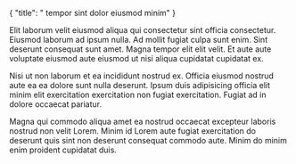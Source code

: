 {
  "title": " tempor sint dolor eiusmod minim"
}

Elit laborum velit eiusmod aliqua qui consectetur sint officia consectetur. Eiusmod laborum ad ipsum nulla. Ad mollit fugiat culpa sunt enim. Sint deserunt consequat sunt amet. Magna tempor elit elit velit. Et aute aute voluptate eiusmod aute eiusmod ut nisi aliqua cupidatat cupidatat ex.

Nisi ut non laborum et ea incididunt nostrud ex. Officia eiusmod nostrud aute ea ea dolore sunt nulla deserunt. Ipsum duis adipisicing officia elit minim elit exercitation exercitation non fugiat exercitation. Fugiat ad in dolore occaecat pariatur.

Magna qui commodo aliqua amet ea nostrud occaecat excepteur laboris nostrud non velit Lorem. Minim id Lorem aute fugiat exercitation do deserunt quis sint non deserunt consequat commodo aute. Minim do minim enim proident cupidatat duis.